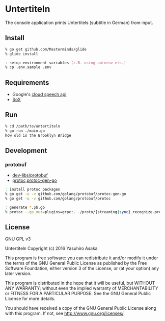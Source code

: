 # Untertiteln

The console application prints Untertitels (subtitle in German) from input.

## Install

```zsh
% go get github.com/Masterminds/glide
% glide install

: setup environment variables (z.B. using autoenv etc.)
% cp .env.sample .env
```

## Requirements

* Google's [cloud speech api](https://cloud.google.com/speech/)
* [SoX](http://sox.sourceforge.net/)


## Run

```zsh
% cd /path/to/untertiteln
% go run ./main.go
how old is the Brooklyn Bridge
```

## Development

### protobuf

* [dev-libs/protobuf](https://github.com/google/protobuf)
* [protoc,protoc-gen-go](https://github.com/golang/protobuf)

```zsh
: install protoc packages
% go get -u -v github.com/golang/protobuf/protoc-gen-go
% go get -u -v github.com/golang/protobuf/protoc

: generate *.pb.go
% protoc --go_out=plugins=grpc:. ./proto/{streaming|sync}_recognize.proto
```

## License

GNU GPL v3

Untertiteln
Copyright (c) 2016 Yasuhiro Asaka


This program is free software: you can redistribute it and/or modify
it under the terms of the GNU General Public License as published by
the Free Software Foundation, either version 3 of the License, or
(at your option) any later version.

This program is distributed in the hope that it will be useful,
but WITHOUT ANY WARRANTY; without even the implied warranty of
MERCHANTABILITY or FITNESS FOR A PARTICULAR PURPOSE.  See the
GNU General Public License for more details.

You should have received a copy of the GNU General Public License
along with this program.  If not, see <http://www.gnu.org/licenses/>.
